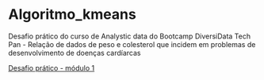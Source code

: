 # Algoritmo_kmeans
Desafio prático do curso de Analystic data do Bootcamp DiversiData Tech Pan - Relação de dados de peso e colesterol que incidem em problemas de desenvolvimento de doenças cardíarcas 

[Desafio prático - módulo 1](/https://colab.research.google.com/drive/1qex53hSRUypR9HQdcN-wMzdoWgj3YYGA#scrollTo=-NGzbME7dgtN)
